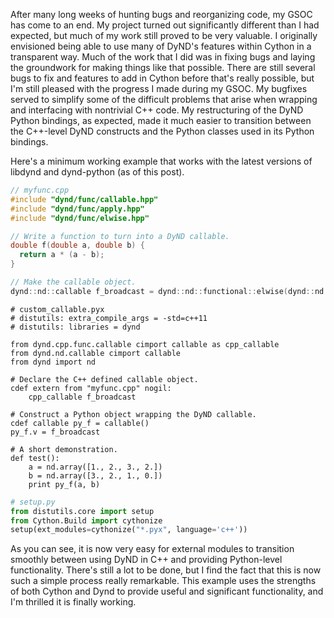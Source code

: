 <!-- 
.. title: GSOC Concluding Thoughts
.. slug: gsoc-concluding-thoughts
.. date: 2015-08-22 22:30:52 UTC-06:00
.. tags: 
.. category: 
.. link: 
.. description: 
.. type: text
-->

After many long weeks of hunting bugs and reorganizing code, my GSOC has come to an end.
My project turned out significantly different than I had expected, but much of my work still proved to be very valuable.
I originally envisioned being able to use many of DyND's features within Cython in a transparent way.
Much of the work that I did was in fixing bugs and laying the groundwork for making things like that possible.
There are still several bugs to fix and features to add in Cython before that's really possible, but I'm still pleased with the progress I made during my GSOC.
My bugfixes served to simplify some of the difficult problems that arise when wrapping and interfacing with nontrivial C++ code.
My restructuring of the DyND Python bindings, as expected, made it much easier to transition between the C++-level DyND constructs and the Python classes used in its Python bindings.

Here's a minimum working example that works with the latest versions of libdynd and dynd-python (as of this post).

```C++
// myfunc.cpp
#include "dynd/func/callable.hpp"
#include "dynd/func/apply.hpp"
#include "dynd/func/elwise.hpp"

// Write a function to turn into a DyND callable.
double f(double a, double b) {
  return a * (a - b);
}

// Make the callable object.
dynd::nd::callable f_broadcast = dynd::nd::functional::elwise(dynd::nd::functional::apply(&f));
```

```Cython
# custom_callable.pyx
# distutils: extra_compile_args = -std=c++11
# distutils: libraries = dynd

from dynd.cpp.func.callable cimport callable as cpp_callable
from dynd.nd.callable cimport callable
from dynd import nd

# Declare the C++ defined callable object.
cdef extern from "myfunc.cpp" nogil:
    cpp_callable f_broadcast

# Construct a Python object wrapping the DyND callable.
cdef callable py_f = callable()
py_f.v = f_broadcast

# A short demonstration.
def test():
    a = nd.array([1., 2., 3., 2.])
    b = nd.array([3., 2., 1., 0.])
    print py_f(a, b)
```

```Python
# setup.py
from distutils.core import setup
from Cython.Build import cythonize
setup(ext_modules=cythonize("*.pyx", language='c++'))
```

As you can see, it is now very easy for external modules to transition smoothly between using DyND in C++ and providing Python-level functionality.
There's still a lot to be done, but I find the fact that this is now such a simple process really remarkable.
This example uses the strengths of both Cython and Dynd to provide useful and significant functionality, and I'm thrilled it is finally working.
